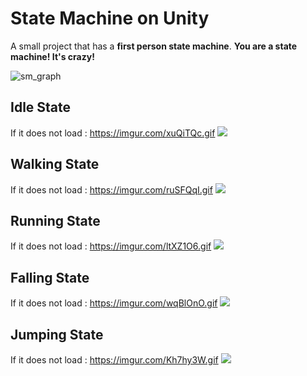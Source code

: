 # State Machine on Unity

A small project that has a **first person state machine**.
**You are a state machine! It's crazy!**

![sm_graph](https://user-images.githubusercontent.com/81878781/125632291-e55beb69-05ee-4293-bc06-72be0b614816.png)

## Idle State
If it does not load : https://imgur.com/xuQiTQc.gif
![](https://imgur.com/xuQiTQc.gif)
## Walking State
If it does not load : https://imgur.com/ruSFQqI.gif
![](https://imgur.com/ruSFQqI.gif)
## Running State
If it does not load : https://imgur.com/ltXZ1O6.gif
![](https://imgur.com/ltXZ1O6.gif)
## Falling State
If it does not load : https://imgur.com/wqBlOnO.gif
![](https://imgur.com/wqBlOnO.gif)
## Jumping State
If it does not load : https://imgur.com/Kh7hy3W.gif
![](https://imgur.com/Kh7hy3W.gif)
